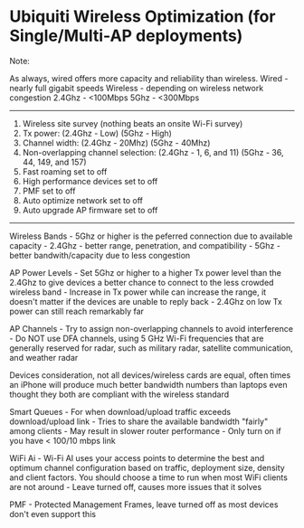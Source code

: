 # Ubiquiti Wireless Optimization (for Single/Multi-AP deployments)

Note:

As always, wired offers more capacity and reliability than wireless.
Wired - nearly full gigabit speeds
Wireless - depending on wireless network congestion
2.4Ghz - <100Mbps
5Ghz - <300Mbps

---

1. Wireless site survey (nothing beats an onsite Wi-Fi survey)
2. Tx power: (2.4Ghz - Low) (5Ghz - High)
3. Channel width: (2.4Ghz - 20Mhz) (5Ghz - 40Mhz)
4. Non-overlapping channel selection: (2.4Ghz - 1, 6, and 11) (5Ghz - 36, 44, 149, and 157)
5. Fast roaming set to off
6. High performance devices set to off
7. PMF set to off
8. Auto optimize network set to off
9. Auto upgrade AP firmware set to off

---

Wireless Bands
	- 5Ghz or higher is the peferred connection due to available capacity
	- 2.4Ghz - better range, penetration, and compatibility
	- 5Ghz - better bandwith/capacity due to less congestion

AP Power Levels
	- Set 5Ghz or higher to a higher Tx power level than the 2.4Ghz to give devices a better chance to connect to the less crowded wireless band
	- Increase in Tx power while can increase the range, it doesn't matter if the devices are unable to reply back
	- 2.4Ghz on low Tx power can still reach remarkably far

AP Channels
	- Try to assign non-overlapping channels to avoid interference
	- Do NOT use DFA channels, using 5 GHz Wi-Fi frequencies that are generally reserved for radar, such as military radar, satellite communication, and weather radar

Devices consideration, not all devices/wireless cards are equal, often times an iPhone will produce much better bandwidth numbers than laptops even thought they both are compliant with the wireless standard

Smart Queues
	- For when download/upload traffic exceeds download/upload link
	- Tries to share the available bandwidth "fairly" among clients
	- May result in slower router performance
	- Only turn on if you have < 100/10 mbps link

WiFi Ai
	- Wi-Fi AI uses your access points to determine the best and optimum channel configuration based on traffic, deployment size, density and client factors. You should choose a time to run when most WiFi clients are not around
	- Leave turned off, causes more issues that it solves
	
PMF
	- Protected Management Frames, leave turned off as most devices don't even support this
